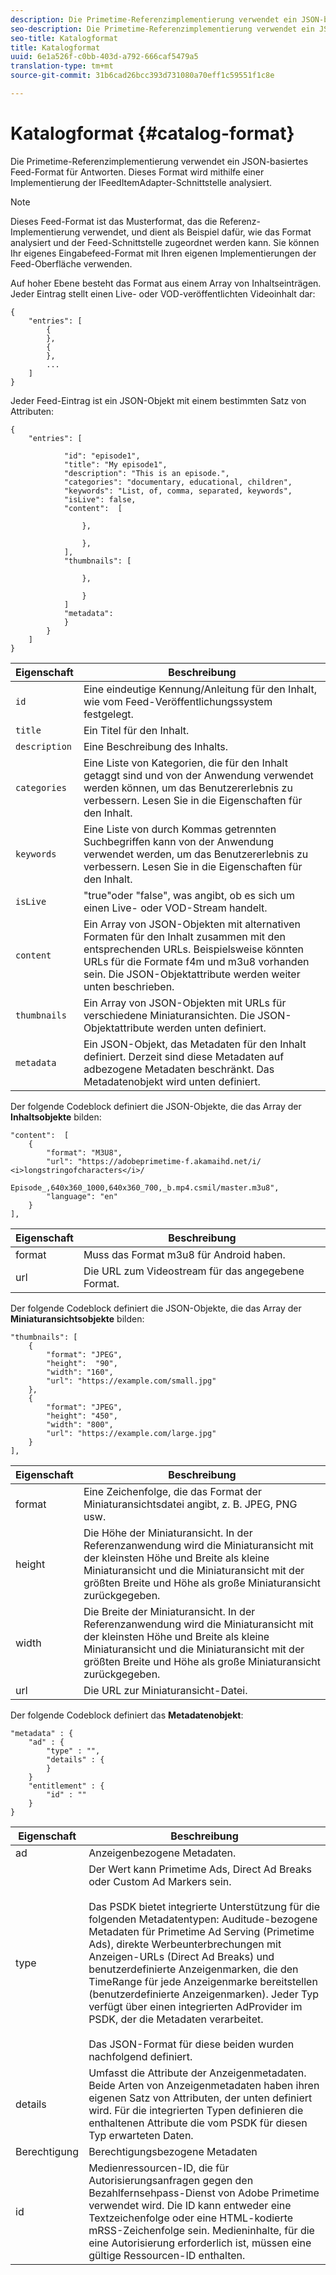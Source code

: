 ```yaml
---
description: Die Primetime-Referenzimplementierung verwendet ein JSON-basiertes Feed-Format für Antworten. Dieses Format wird mithilfe einer Implementierung der IFeedItemAdapter-Schnittstelle analysiert.
seo-description: Die Primetime-Referenzimplementierung verwendet ein JSON-basiertes Feed-Format für Antworten. Dieses Format wird mithilfe einer Implementierung der IFeedItemAdapter-Schnittstelle analysiert.
seo-title: Katalogformat
title: Katalogformat
uuid: 6e1a526f-c0bb-403d-a792-666caf5479a5
translation-type: tm+mt
source-git-commit: 31b6cad26bcc393d731080a70eff1c59551f1c8e

---
```



# Katalogformat {#catalog-format}

Die Primetime-Referenzimplementierung verwendet ein JSON-basiertes Feed-Format für Antworten. Dieses Format wird mithilfe einer Implementierung der IFeedItemAdapter-Schnittstelle analysiert.

>[!NOTE]
>
>Dieses Feed-Format ist das Musterformat, das die Referenz-Implementierung verwendet, und dient als Beispiel dafür, wie das Format analysiert und der Feed-Schnittstelle zugeordnet werden kann. Sie können Ihr eigenes Eingabefeed-Format mit Ihren eigenen Implementierungen der Feed-Oberfläche verwenden.

Auf hoher Ebene besteht das Format aus einem Array von Inhaltseinträgen. Jeder Eintrag stellt einen Live- oder VOD-veröffentlichten Videoinhalt dar:

```
{
    "entries": [
        {
        },
        {
        },
        ...
    ]
}
```

Jeder Feed-Eintrag ist ein JSON-Objekt mit einem bestimmten Satz von Attributen:

```
{
    "entries": [
        
            "id": "episode1",
            "title": "My episode1",
            "description": "This is an episode.",
            "categories": "documentary, educational, children",
            "keywords": "List, of, comma, separated, keywords",
            "isLive": false,
            "content":  [
                
                },
                
                },
            ],
            "thumbnails": [
                
                },
                
                }
            ]
            "metadata": 
            } 
        }
    ]
}
```

| Eigenschaft | Beschreibung |
|---|---|
| `id` | Eine eindeutige Kennung/Anleitung für den Inhalt, wie vom Feed-Veröffentlichungssystem festgelegt. |
| `title` | Ein Titel für den Inhalt. |
| `description` | Eine Beschreibung des Inhalts. |
| `categories` | Eine Liste von Kategorien, die für den Inhalt getaggt sind und von der Anwendung verwendet werden können, um das Benutzererlebnis zu verbessern. Lesen Sie in die Eigenschaften für den Inhalt. |
| `keywords` | Eine Liste von durch Kommas getrennten Suchbegriffen kann von der Anwendung verwendet werden, um das Benutzererlebnis zu verbessern. Lesen Sie in die Eigenschaften für den Inhalt. |
| `isLive` | &quot;true&quot;oder &quot;false&quot;, was angibt, ob es sich um einen Live- oder VOD-Stream handelt. |
| `content` | Ein Array von JSON-Objekten mit alternativen Formaten für den Inhalt zusammen mit den entsprechenden URLs. Beispielsweise könnten URLs für die Formate f4m und m3u8 vorhanden sein. Die JSON-Objektattribute werden weiter unten beschrieben. |
| `thumbnails` | Ein Array von JSON-Objekten mit URLs für verschiedene Miniaturansichten. Die JSON-Objektattribute werden unten definiert. |
| `metadata` | Ein JSON-Objekt, das Metadaten für den Inhalt definiert. Derzeit sind diese Metadaten auf adbezogene Metadaten beschränkt. Das Metadatenobjekt wird unten definiert. |

Der folgende Codeblock definiert die JSON-Objekte, die das Array der **Inhaltsobjekte** bilden:

```
"content":  [
    {
        "format": "M3U8",
        "url": "https://adobeprimetime-f.akamaihd.net/i/
<i>longstringofcharacters</i>/
                 Episode_,640x360_1000,640x360_700,_b.mp4.csmil/master.m3u8",
        "language": "en"
    }  
],
```

| Eigenschaft | Beschreibung |
|--- |--- |
| format | Muss das Format m3u8 für Android haben. |
| url | Die URL zum Videostream für das angegebene Format. |

Der folgende Codeblock definiert die JSON-Objekte, die das Array der **Miniaturansichtsobjekte** bilden:

```
"thumbnails": [
    {
        "format": "JPEG",
        "height":  "90",
        "width": "160",
        "url": "https://example.com/small.jpg"
    },
    {
        "format": "JPEG",
        "height": "450",
        "width": "800",
        "url": "https://example.com/large.jpg"
    }
],
```

| Eigenschaft | Beschreibung |
|---|---|
| format | Eine Zeichenfolge, die das Format der Miniaturansichtsdatei angibt, z. B. JPEG, PNG usw. |
| height | Die Höhe der Miniaturansicht. In der Referenzanwendung wird die Miniaturansicht mit der kleinsten Höhe und Breite als kleine Miniaturansicht und die Miniaturansicht mit der größten Breite und Höhe als große Miniaturansicht zurückgegeben. |
| width | Die Breite der Miniaturansicht. In der Referenzanwendung wird die Miniaturansicht mit der kleinsten Höhe und Breite als kleine Miniaturansicht und die Miniaturansicht mit der größten Breite und Höhe als große Miniaturansicht zurückgegeben. |
| url | Die URL zur Miniaturansicht-Datei. |

Der folgende Codeblock definiert das **Metadatenobjekt**:

```
"metadata" : {
    "ad" : {
        "type" : "",
        "details" : {
        }
    }
    "entitlement" : {
        "id" : ""
    }
}
```

| Eigenschaft | Beschreibung |
|--- |--- |
| ad | Anzeigenbezogene Metadaten. |
| type | Der Wert kann Primetime Ads, Direct Ad Breaks oder Custom Ad Markers sein. <br/><br/>Das PSDK bietet integrierte Unterstützung für die folgenden Metadatentypen: Auditude-bezogene Metadaten für Primetime Ad Serving (Primetime Ads), direkte Werbeunterbrechungen mit Anzeigen-URLs (Direct Ad Breaks) und benutzerdefinierte Anzeigenmarken, die den TimeRange für jede Anzeigenmarke bereitstellen (benutzerdefinierte Anzeigenmarken). Jeder Typ verfügt über einen integrierten AdProvider im PSDK, der die Metadaten verarbeitet.  <br/><br/>Das JSON-Format für diese beiden wurden nachfolgend definiert. |
| details | Umfasst die Attribute der Anzeigenmetadaten. Beide Arten von Anzeigenmetadaten haben ihren eigenen Satz von Attributen, der unten definiert wird. Für die integrierten Typen definieren die enthaltenen Attribute die vom PSDK für diesen Typ erwarteten Daten. |
| Berechtigung | Berechtigungsbezogene Metadaten |
| id | Medienressourcen-ID, die für Autorisierungsanfragen gegen den Bezahlfernsehpass-Dienst von Adobe Primetime verwendet wird. Die ID kann entweder eine Textzeichenfolge oder eine HTML-kodierte mRSS-Zeichenfolge sein. Medieninhalte, für die eine Autorisierung erforderlich ist, müssen eine gültige Ressourcen-ID enthalten. |

